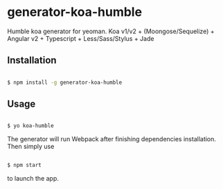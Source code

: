 # generator-koa-humble

Humble koa generator for yeoman. Koa v1/v2 + (Moongose/Sequelize) + Angular v2 + Typescript + Less/Sass/Stylus + Jade

## Installation

```sh

$ npm install -g generator-koa-humble

```

## Usage

```sh

$ yo koa-humble

```

The generator will run Webpack after finishing dependencies installation. Then simply use

```sh

$ npm start

```

to launch the app.